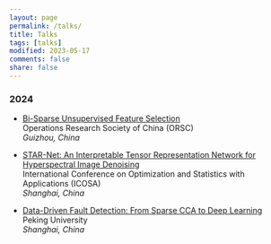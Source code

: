 ```yaml
---
layout: page
permalink: /talks/
title: Talks
tags: [talks]
modified: 2023-05-17 
comments: false
share: false
---
```





### 2024

* <a href="../talks/2024-ORSC.pdf" class="textlink" target="_blank"> Bi-Sparse Unsupervised Feature Selection </a> <br>
Operations Research Society of China (ORSC) <br>
<i>Guizhou, China</i><br>


* <a href="../talks/2024-ICOSA.pdf" class="textlink" target="_blank"> STAR-Net: An Interpretable Tensor Representation Network for Hyperspectral Image Denoising </a> <br>
International Conference on Optimization and Statistics with Applications (ICOSA) <br>
<i>Shanghai, China</i><br>


* <a href="../talks/2024-PKU.pdf" class="textlink" target="_blank"> Data-Driven Fault Detection: From Sparse CCA to Deep Learning </a> <br>
Peking University <br>
<i>Shanghai, China</i><br>


